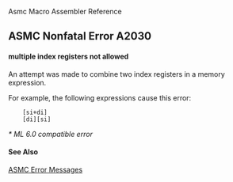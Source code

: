 Asmc Macro Assembler Reference

## ASMC Nonfatal Error A2030

#### multiple index registers not allowed

An attempt was made to combine two index registers in a memory expression.

For example, the following expressions cause this error:
```
    [si+di]
    [di][si]
```
_* ML 6.0 compatible error_

#### See Also

[ASMC Error Messages](readme.md)